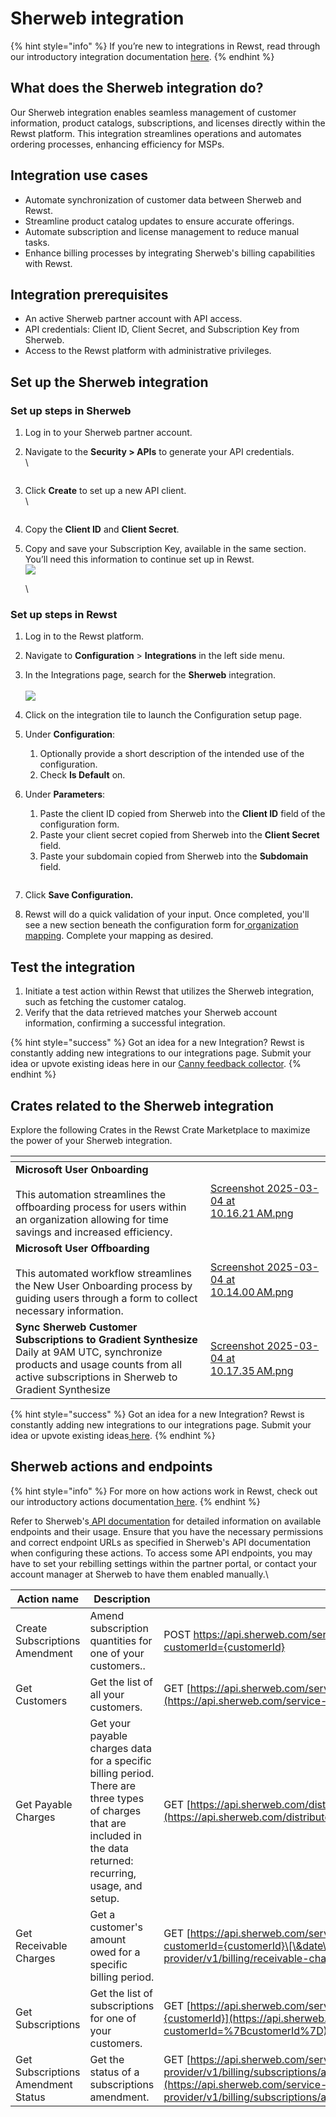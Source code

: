 # Sherweb integration

{% hint style="info" %}
If you’re new to integrations in Rewst, read through our introductory integration documentation [here](https://docs.rewst.help/documentation/integrations).
{% endhint %}

## What does the Sherweb integration do? <a href="#what-does-the-superops-integration-do" id="what-does-the-superops-integration-do"></a>

Our Sherweb integration enables seamless management of customer information, product catalogs, subscriptions, and licenses directly within the Rewst platform. This integration streamlines operations and automates ordering processes, enhancing efficiency for MSPs.

## Integration use cases <a href="#integration-use-cases" id="integration-use-cases"></a>

* Automate synchronization of customer data between Sherweb and Rewst.
* Streamline product catalog updates to ensure accurate offerings.
* Automate subscription and license management to reduce manual tasks.
* Enhance billing processes by integrating Sherweb's billing capabilities with Rewst.

## **Integration prerequisites**

* An active Sherweb partner account with API access.
* API credentials: Client ID, Client Secret, and Subscription Key from Sherweb.
* Access to the Rewst platform with administrative privileges.

## Set up the Sherweb integration <a href="#set-up-the-superops-integration" id="set-up-the-superops-integration"></a>

### Set up steps in Sherweb <a href="#set-up-steps-in-superops" id="set-up-steps-in-superops"></a>

1. Log in to your Sherweb partner account.
2.  Navigate to the **Security > APIs** to generate your API credentials.\
    \


    <figure><img src="../../../../.gitbook/assets/image (17) (1).png" alt=""><figcaption></figcaption></figure>
3.  Click **Create** to set up a new API client.\
    \


    <figure><img src="../../../../.gitbook/assets/image (18) (1).png" alt=""><figcaption></figcaption></figure>
4. Copy the **Client ID** and **Client Secret**.
5.  Copy and save your Subscription Key, available in the same section. You’ll need this information to continue set up in Rewst.\
    ![](<../../../../.gitbook/assets/image (19) (1).png>)

    \


### Set up steps in Rewst

1. Log in to the Rewst platform.
2. Navigate to **Configuration** > **Integrations** in the left side menu.
3. In the Integrations page, search for the **Sherweb** integration.\
   \
   ![](<../../../../.gitbook/assets/Screenshot 2025-03-04 at 9.29.59 AM (1).png>)
4. Click on the integration tile to launch the Configuration setup page.
5. Under **Configuration**:
   1. Optionally provide a short description of the intended use of the configuration.
   2. Check **Is Default** on.
6.  Under **Parameters**:

    1. Paste the client ID copied from Sherweb into the **Client ID** field of the configuration form.
    2. Paste your client secret copied from Sherweb into the **Client Secret** field.
    3. Paste your subdomain copied from Sherweb into the **Subdomain** field.



    <figure><img src="../../../../.gitbook/assets/Screenshot 2025-03-04 at 9.32.45 AM.png" alt=""><figcaption></figcaption></figure>
7. Click **Save Configuration.**
8. Rewst will do a quick validation of your input. Once completed, you'll see a new section beneath the configuration form for[ organization mapping](https://docs.rewst.help/documentation/integrations#what-is-organization-mapping). Complete your mapping as desired.&#x20;



## Test the integration

1. Initiate a test action within Rewst that utilizes the Sherweb integration, such as fetching the customer catalog.
2. Verify that the data retrieved matches your Sherweb account information, confirming a successful integration.

{% hint style="success" %}
Got an idea for a new Integration? Rewst is constantly adding new integrations to our integrations page. Submit your idea or upvote existing ideas here in our [Canny feedback collector](https://rewst.canny.io/integrations).
{% endhint %}

## Crates related to the Sherweb integration

Explore the following Crates in the Rewst Crate Marketplace to maximize the power of your Sherweb integration.

<table data-view="cards"><thead><tr><th></th><th data-hidden data-card-cover data-type="files"></th></tr></thead><tbody><tr><td><strong>Microsoft User Onboarding</strong><br><br>This automation streamlines the offboarding process for users within an organization allowing for time savings and increased efficiency.</td><td><a href="../../../../.gitbook/assets/Screenshot 2025-03-04 at 10.16.21 AM.png">Screenshot 2025-03-04 at 10.16.21 AM.png</a></td></tr><tr><td><strong>Microsoft User Offboarding</strong><br><br>This automated workflow streamlines the New User Onboarding process by guiding users through a form to collect necessary information.</td><td><a href="../../../../.gitbook/assets/Screenshot 2025-03-04 at 10.14.00 AM.png">Screenshot 2025-03-04 at 10.14.00 AM.png</a></td></tr><tr><td><strong>Sync Sherweb Customer Subscriptions to Gradient Synthesize</strong><br>Daily at 9AM UTC, synchronize products and usage counts from all active subscriptions in Sherweb to Gradient Synthesize</td><td><a href="../../../../.gitbook/assets/Screenshot 2025-03-04 at 10.17.35 AM.png">Screenshot 2025-03-04 at 10.17.35 AM.png</a></td></tr></tbody></table>

{% hint style="success" %}
Got an idea for a new Integration? Rewst is constantly adding new integrations to our integrations page. Submit your idea or upvote existing ideas[ here](https://rewst.canny.io/integrations).
{% endhint %}

## Sherweb actions and endpoints

{% hint style="info" %}
For more on how actions work in Rewst, check out our introductory actions documentation[ here](https://docs.rewst.help/documentation/workflows/actions-in-rewst).
{% endhint %}

Refer to Sherweb's[ API documentation](https://developers.sherweb.com/) for detailed information on available endpoints and their usage. Ensure that you have the necessary permissions and correct endpoint URLs as specified in Sherweb's API documentation when configuring these actions. To access some API endpoints, you may have to set your rebilling settings within the partner portal, or contact your account manager at Sherweb to have them enabled manually.\


| Action name                        | Description                                                                                                                                                        | Endpoint                                                                                                                                                                                                                                 |
| ---------------------------------- | ------------------------------------------------------------------------------------------------------------------------------------------------------------------ | ---------------------------------------------------------------------------------------------------------------------------------------------------------------------------------------------------------------------------------------- |
| Create Subscriptions Amendment     | Amend subscription quantities for one of your customers..                                                                                                          | POST https://api.sherweb.com/service-provider/v1/billing/subscriptions/amendments?customerId={customerId}                                                                                                                                |
| Get Customers                      | Get the list of all your customers.                                                                                                                                | GET [https://api.sherweb.com/service-provider/v1/customers](https://api.sherweb.com/service-provider/v1/customers)                                                                                                                       |
| Get Payable Charges                | Get your payable charges data for a specific billing period. There are three types of charges that are included in the data returned: recurring, usage, and setup. | GET [https://api.sherweb.com/distributor/v1/billing/payable-charges\[?date\]](https://api.sherweb.com/distributor/v1/billing/payable-charges\[?date%5D)                                                                                  |
| Get Receivable Charges             | Get a customer's amount owed for a specific billing period.                                                                                                        | GET [https://api.sherweb.com/service-provider/v1/billing/receivable-charges?customerId={customerId}\[\&date\]](https://api.sherweb.com/service-provider/v1/billing/receivable-charges?customerId=%7BcustomerId%7D%5B\&date%5D)           |
| Get Subscriptions                  | Get the list of subscriptions for one of your customers.                                                                                                           | GET [https://api.sherweb.com/service-provider/v1/billing/subscriptions?customerId={customerId}](https://api.sherweb.com/service-provider/v1/billing/subscriptions?customerId=%7BcustomerId%7D)                                           |
| Get Subscriptions Amendment Status | Get the status of a subscriptions amendment.                                                                                                                       | GET [https://api.sherweb.com/service-provider/v1/billing/subscriptions/amendments/{subscriptionsAmendmentId}/status](https://api.sherweb.com/service-provider/v1/billing/subscriptions/amendments/%7BsubscriptionsAmendmentId%7D/status) |

